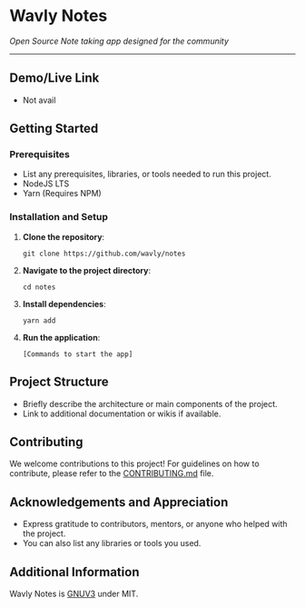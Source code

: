 # Wavly Notes

*Open Source Note taking app designed for the community*

---

## Demo/Live Link

- Not avail

## Getting Started

### Prerequisites

- List any prerequisites, libraries, or tools needed to run this project.
- NodeJS LTS
- Yarn (Requires NPM)

### Installation and Setup

1. **Clone the repository**:
   ```
   git clone https://github.com/wavly/notes
   ```
2. **Navigate to the project directory**:
   ```
   cd notes
   ```
3. **Install dependencies**:
   ```
   yarn add 
   ```
4. **Run the application**:
   ```
   [Commands to start the app]
   ```

## Project Structure

- Briefly describe the architecture or main components of the project.
- Link to additional documentation or wikis if available.

## Contributing

We welcome contributions to this project! For guidelines on how to contribute, please refer to the [CONTRIBUTING.md](.github/CONTRIBUTING.md) file.

## Acknowledgements and Appreciation

- Express gratitude to contributors, mentors, or anyone who helped with the project.
- You can also list any libraries or tools you used.

## Additional Information

Wavly Notes is [GNUV3](LICENSE) under MIT.
